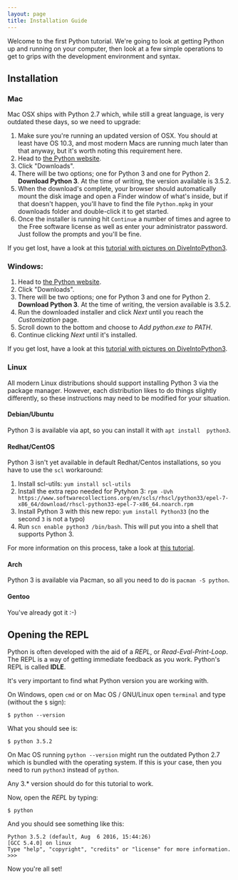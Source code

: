 ```yaml
---
layout: page
title: Installation Guide
---
```


Welcome to the first Python tutorial. We're going to look at getting Python up
and running on your computer, then look at a few simple operations to get to
grips with the development environment and syntax.

## Installation

### Mac

Mac OSX ships with Python 2.7 which, while still a great language, is very
outdated these days, so we need to upgrade:

1. Make sure you're running an updated version of OSX.  You should at least
   have OS 10.3, and most modern Macs are running much later than that anyway,
   but it's worth noting this requirement here.
2. Head to [the Python website](https://www.python.org/).
3. Click "Downloads".
4. There will be two options; one for Python 3 and one for Python 2. 
   **Download Python 3**. At the time of writing, the version available is
   3.5.2.
5. When the download's complete, your browser should automatically mount the
   disk image and open a Finder window of what's inside, but if that doesn't
   happen, you'll have to find the file `Python.mpkg` in your downloads folder
   and double-click it to get started.
6. Once the installer is running hit `Continue` a number of times and agree to
   the Free software license as well as enter your administrator password. Just
   follow the prompts and you'll be fine.

If you get lost, have a look at this [tutorial with pictures on DiveIntoPython3](https://diveintopython3.problemsolving.io/installing-python.html#macosx).

### Windows:

1. Head to [the Python website](https://www.python.org/).
2. Click "Downloads".
3. There will be two options; one for Python 3 and one for Python 2. 
   **Download Python 3**. At the time of writing, the version available is
   3.5.2.
4. Run the downloaded installer and click *Next* until you reach the
   *Customization* page.
5. Scroll down to the bottom and choose to *Add python.exe to PATH*.
6. Continue clicking *Next* until it's installed.

If you get lost, have a look at this [tutorial with pictures on DiveIntoPython3](https://diveintopython3.problemsolving.io/installing-python.html#windows).

### Linux

All modern Linux distributions should support installing Python 3 via the
package manager.  However, each distribution likes to do things slightly
differently, so these instructions may need to be modified for your situation.

#### Debian/Ubuntu

Python 3 is available via apt, so you can install it with `apt install 
python3`.

#### Redhat/CentOS

Python 3 isn't yet available in default Redhat/Centos installations, so you
have to use the `scl` workaround:

1. Install scl-utils: `yum install scl-utils`
2. Install the extra repo needed for Pytyhon 3:
        `rpm -Uvh https://www.softwarecollections.org/en/scls/rhscl/python33/epel-7-x86_64/download/rhscl-python33-epel-7-x86_64.noarch.rpm`
3. Install Python 3 with this new repo: `yum install Python33` (no the second
   `3` is not a typo)
4. Run `scn enable python3 /bin/bash`.  This will put you into a shell that
   supports Python 3.

For more information on this process, take a look at [this tutorial](https://devops.ionos.com/tutorials/install-python-3-on-centos-7.html).

#### Arch

Python 3 is available via Pacman, so all you need to do is `pacman -S python`.

#### Gentoo

You've already got it :-)


## Opening the REPL

Python is often developed with the aid of a *REPL*, or *Read-Eval-Print-Loop*.
The REPL is a way of getting immediate feedback as you work. Python's REPL is
called **IDLE**.

It's very important to find what Python version you are working with.

On Windows, open `cmd` or on Mac OS / GNU/Linux open `terminal` and type
(without the `$` sign):

    $ python --version

What you should see is:

    $ python 3.5.2

On Mac OS running `python --version` might run the outdated Python 2.7 which is bundled with the operating system.
If this is your case, then you need to run `python3` instead of `python`.

Any 3.* version should do for this tutorial to work.

Now, open the *REPL* by typing:

    $ python

And you should see something like this:

    Python 3.5.2 (default, Aug  6 2016, 15:44:26) 
    [GCC 5.4.0] on linux
    Type "help", "copyright", "credits" or "license" for more information.
    >>> 

Now you're all set!

